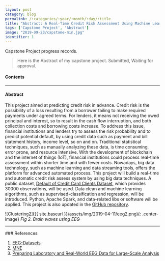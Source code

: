 ```yaml
---
layout: post
category: blog
permalink: /:categories/:year/:month/:day/:title
title: "Abstract: A Real-Time Credit Risk Assessment Using Machine Learning and Apache Spark Streaming"
tags: ['Capstone Project', 'Abstract']
image: "2019-09-23/capstone-min.jpg"
identifier: 1
---
```

Capstone Project progress records.
<!--more-->

<blockquote class="tip">
Here is the Abstract of my capstone project. Submitted, Waiting for approval.
</blockquote>

<div class="list-of-contents">
  <h4>Contents</h4>
  <ul></ul>
</div>

<hr class="with-margin">
<h4 class="header" id="ucsdeeg">Abstract</h4>
<blockquote class="tip">
</blockquote>
This project aimed at predicting credit risk in advance. 
Credit risk is the possibility of a loss resulting from a borrower failing to make required payments under agreed terms. For lenders, it means not receiving the owed principal and interest, so to result in the cash flow interruption, and both collection costs and borrowing costs increase. 
To address this issue, financial institutions and lenders try to assess the risk probability and to predict potential default, by using credit data such as payment and bill statement history, income level, so on and on. Traditional statistical techniques, such as manually analyzing these data, is time consuming, error prone, and resource intensive. 
With the development of blockchain and the internet of things (IoT), financial institutions could process real-time assessment within shorter time and with fewer costs. Nowadays, big data technology, such as machine learning and data streaming tools, offers the platform for advanced automated process. 
This project will build a real-time and automatic credit risk assess system by using big data techniques. A public dataset, <a href="https://www.kaggle.com/uciml/default-of-credit-card-clients-dataset">Default of Credit Card Clients Dataset</a>, which provides 30000 observations, will be used. Data clean and machine learning algorithms, such as supervised-classification and regression, will be introduced. Python, Apache Spark, and data-related libs or software will be applied. This project is also updated in the <a href="https://sherylgit.github.io">GitHub repository</a>.




![Clustering2]({{ site.baseurl }}/assets/img/2019-04-11/eeg2.png){: .center-image}
<em class="figure">Fig 2. Brain waves using EEG</em>





<hr class="with-margin">
### References

<ol>
  <li><a href="https://github.com/meagmohit/EEG-Datasets">EEG-Datasets</a></li>
  <li><a href="https://martinos.org/mne/stable/index.html">MNE</a></li>
  <li><a href="https://www.frontiersin.org/articles/10.3389/fninf.2016.00007/full">Preparing Laboratory and Real-World EEG Data for Large-Scale Analysis</a></li>
</ol>
